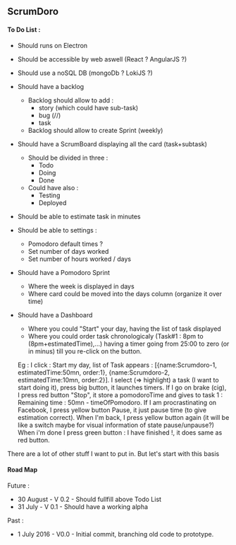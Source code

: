 ## ScrumDoro


#### To Do List :
* Should runs on Electron
* Should be accessible by web aswell (React ? AngularJS ?)
* Should use a noSQL DB (mongoDb ? LokiJS ?)

* Should have a backlog
    * Backlog should allow to add :
        * story (which could have sub-task)
        * bug (//)
        * task
    * Backlog should allow to create Sprint (weekly)
* Should have a ScrumBoard displaying all the card (task+subtask)
    * Should be divided in three :
        * Todo
        * Doing
        * Done
    * Could have also :
        * Testing
        * Deployed
* Should be able to estimate task in minutes
* Should be able to settings :
    * Pomodoro default times ?
    * Set number of days worked
    * Set number of hours worked / days
* Should have a Pomodoro Sprint
    * Where the week is displayed in days
    * Where card could be moved into the days column (organize it over time)

* Should have a Dashboard
    * Where you could "Start" your day, having the list of task displayed
    * Where you could order task chronologicaly (Task#1 : 8pm to (8pm+estimatedTime),...) having a timer going from 25:00 to zero (or in minus) till you re-click on
       the button.

    Eg :
    I click : Start my day, list of Task appears : [{name:Scrumdoro-1, estimatedTime:50mn, order:1}, {name:Scrumdoro-2, estimatedTime:10mn, order:2}].
    I select (=> highlight) a task (I want to start doing it), press big button, it launches timers. If I go on brake (cig),
    I press red button "Stop", it store a pomodoroTime and gives to task 1 : Remaining time : 50mn - timeOfPomodoro.
    If I am procrastinating on Facebook, I press yellow button Pause, it just pause time (to give estimation correct).
    When I'm back, I press yellow button again (it will be like a switch maybe for visual information of state pause/unpause?)
    When i'm done I press green button : I have finished !, it does same as red button.


There are a lot of other stuff I want to put in. But let's start with this basis


#### Road Map

Future :

* 30 August - V 0.2 - Should fullfill above Todo List
* 31 July - V 0.1 - Should have a working alpha

Past :
* 1 July 2016 - V0.0 - Initial commit, branching old code to prototype.



